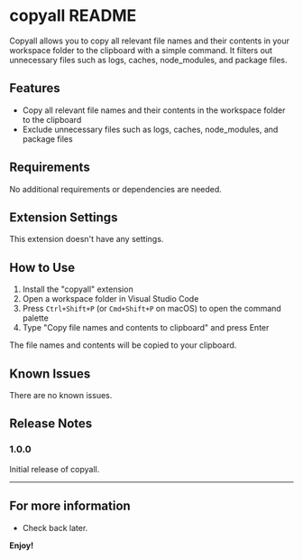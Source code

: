 # copyall README

Copyall allows you to copy all relevant file names and their contents in your workspace folder to the clipboard with a simple command. It filters out unnecessary files such as logs, caches, node_modules, and package files.

## Features

- Copy all relevant file names and their contents in the workspace folder to the clipboard
- Exclude unnecessary files such as logs, caches, node_modules, and package files

## Requirements

No additional requirements or dependencies are needed.

## Extension Settings

This extension doesn't have any settings.

## How to Use

1. Install the "copyall" extension
2. Open a workspace folder in Visual Studio Code
3. Press `Ctrl+Shift+P` (or `Cmd+Shift+P` on macOS) to open the command palette
4. Type "Copy file names and contents to clipboard" and press Enter

The file names and contents will be copied to your clipboard.

## Known Issues

There are no known issues.

## Release Notes

### 1.0.0

Initial release of copyall.

---

## For more information

- Check back later.

**Enjoy!**
